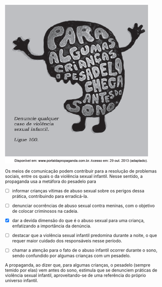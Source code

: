 

![](fa8f2d4e-ac2c-47b3-c8c1-cd65f3e7b33f.png)

Os meios de comunicação podem contribuir para a resolução de problemas sociais, entre os quais o da violência sexual infantil. Nesse sentido, a propaganda usa a metáfora do pesadelo para



- [ ] informar crianças vítimas de abuso sexual sobre os perigos dessa prática, contribuindo para erradicá-la.
- [ ] denunciar ocorrências de abuso sexual contra meninas, com o objetivo de colocar criminosos na cadeia.
- [x] dar a devida dimensão do que é o abuso sexual para uma criança, enfatizando a importância da denúncia.
- [ ] destacar que a violência sexual infantil predomina durante a noite, o que requer maior cuidado dos responsáveis nesse período.
- [ ] chamar a atenção para o fato de o abuso infantil ocorrer durante o sono, sendo confundido por algumas crianças com um pesadelo.


A propaganda, ao dizer que, para algumas crianças, o pesadelo (sempre temido por elas) vem antes do sono, estimula que se denunciem práticas de violência sexual infantil, aproveitando-se de uma referência do próprio universo infantil.
